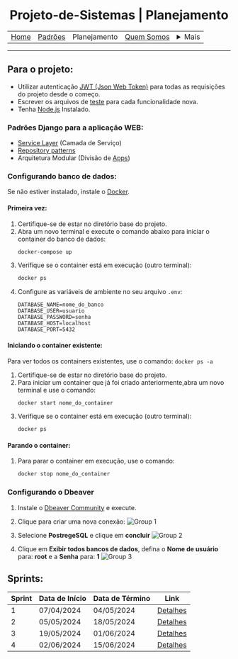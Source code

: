 <h1 align="center"> Projeto-de-Sistemas | Planejamento</h1>

<table align="center">
    <tr>
        <td><a href="../README.md">Home</a></td>
        <td><a href="defaults.md">Padrões</a></td>
        <td>Planejamento</td>
        <td><a href="us.md">Quem Somos</a></td>
        <td>
            <details style="position: relative;">
                <summary>Mais</summary>
                <ul style="position: absolute; background: transparent;">
                    <li><a href="contact.md">Contato</a></li>
                    <li><a href="sup.md">Suporte</a></li>
                    <li><a href="faq.md">FAQ</a></li>
                </ul>
            </details>
        </td>
    </tr>
</table>

<hr>

## Para o projeto:

- Utilizar autenticação [JWT (Json Web Token)](https://www.totvs.com/blog/gestao-para-assinatura-de-documentos/jwt-token/) para todas as requisições do projeto desde o começo.
- Escrever os arquivos de [teste](https://docs-djangoproject-com.translate.goog/en/5.1/topics/testing/?_x_tr_sl=en&_x_tr_tl=pt&_x_tr_hl=pt&_x_tr_pto=tc) para cada funcionalidade nova.
- Tenha [Node.js](https://nodejs.org/pt/download) Instalado.

### Padrões Django para a aplicação WEB:

- [Service Layer](https://breadcrumbscollector.tech/how-to-implement-a-service-layer-in-django-rest-framework/) (Camada de Serviço)
- [Repository patterns](https://medium.com/@slowmoe329/repository-design-pattern-in-django-a-clean-and-scalable-approach-a94d2645fd77)
- Arquitetura Modular (Divisão de [Apps](https://docs-djangoproject-com.translate.goog/en/5.1/ref/applications/?_x_tr_sl=en&_x_tr_tl=pt&_x_tr_hl=pt&_x_tr_pto=wa))

### Configurando banco de dados:

Se não estiver instalado, instale o [Docker](https://www.docker.com/get-started/).

#### Primeira vez:
1. Certifique-se de estar no diretório base do projeto.
2. Abra um novo terminal e execute o comando abaixo para iniciar o container do banco de dados:
    ```bash
    docker-compose up
    ```
3. Verifique se o container está em execução (outro terminal):
    ```bash
    docker ps
    ```
4. Configure as variáveis de ambiente no seu arquivo `.env`:
    ```
    DATABASE_NAME=nome_do_banco
    DATABASE_USER=usuario
    DATABASE_PASSWORD=senha
    DATABASE_HOST=localhost
    DATABASE_PORT=5432
    ```

#### Iniciando o container existente:

Para ver todos os containers existentes, use o comando: `docker ps -a`

1. Certifique-se de estar no diretório base do projeto.
2. Para iniciar um container que já foi criado anteriormente,abra um novo terminal e use o comando:
    ```bash
    docker start nome_do_container
    ```
3. Verifique se o container está em execução (outro terminal):
    ```bash
    docker ps
    ```

#### Parando o container:
1. Para parar o container em execução, use o comando:
    ```bash
    docker stop nome_do_container
    ```
### Configurando o Dbeaver

1. Instale o [Dbeaver Community](https://dbeaver.io/download/) e execute.
   
2. Clique para criar uma nova conexão:
   ![Group 1](https://github.com/user-attachments/assets/344c06a8-ccfd-408a-949b-1c3e6d18eabd)
   
3. Selecione **PostregeSQL** e clique em **concluir**
   ![Group 2](https://github.com/user-attachments/assets/db00db5e-ebf3-4d24-9787-7ed61a0a1dcb)

4. Clique em **Exibir todos bancos de dados**, defina o **Nome de usuário** para: **root** e a **Senha** para: **1**
    ![Group 3](https://github.com/user-attachments/assets/c156b91a-f6cb-4641-95ad-6d38adf8eed6)



## Sprints:

| Sprint | Data de Início | Data de Término | Link                     |
|--------|----------------|-----------------|--------------------------|
| 1      | 07/04/2024     | 04/05/2024      | [Detalhes](sprints/sprint1.md)  |
| 2      | 05/05/2024     | 18/05/2024      | [Detalhes](sprints/sprint2.md)  |
| 3      | 19/05/2024     | 01/06/2024      | [Detalhes](sprints/sprint3.md)  |
| 4      | 02/06/2024     | 15/06/2024      | [Detalhes](sprints/sprint4.md)  |
